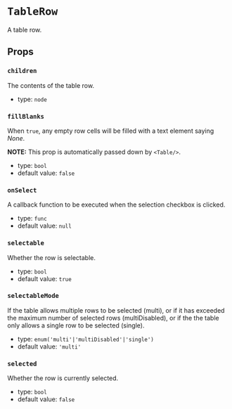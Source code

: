 `TableRow`
==========

A table row.

Props
-----

### `children`

The contents of the table row.

- type: `node`


### `fillBlanks`

When `true`, any empty row cells will be filled with a text element saying *None*.

**NOTE:** This prop is automatically passed down by `<Table/>`.

- type: `bool`
- default value: `false`


### `onSelect`

A callback function to be executed when the selection checkbox is clicked.

- type: `func`
- default value: `null`


### `selectable`

Whether the row is selectable.

- type: `bool`
- default value: `true`


### `selectableMode`

If the table allows multiple rows to be selected (multi), or if it has
exceeded the maximum number of selected rows (multiDisabled), or if the
the table only allows a single row to be selected (single).

- type: `enum('multi'|'multiDisabled'|'single')`
- default value: `'multi'`


### `selected`

Whether the row is currently selected.

- type: `bool`
- default value: `false`

